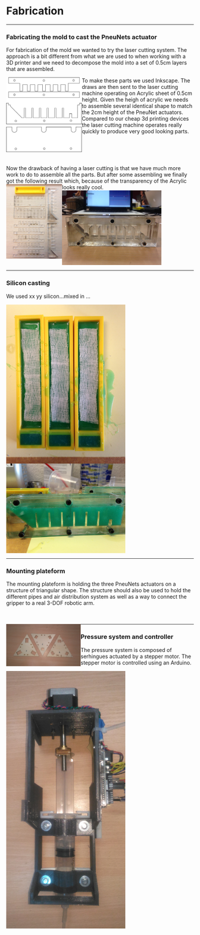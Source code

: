 Fabrication
==================

---
### Fabricating the mold to cast the PneuNets actuator
For fabrication of the mold we wanted to try the laser cutting system. The approach is a bit different from what we are used to when working with a 3D printer and we need to decompose the mold into a set of 0.5cm layers that are assembled. 

<img src="../images/mold_all_sketches.png" align="left" height="200"/>
To make these parts we used Inkscape. The draws are then sent to the laser cutting machine operating on Acrylic sheet of 0.5cm height. Given the heigh of acrylic we needs to assemble several identical shape to match the 2cm height of the PneuNet actuators. Compared to our cheap 3d printing devices the laser cutting machine operates really quickly to produce very good looking parts.  
<br/><br/><br/><br/><br/>

Now the drawback of having a laser cutting is that we have much more work to do to assemble all the parts. But after some assembling we finally got the following result which, because of the transparency of the Acrylic looks really cool.
<img src="../images/mold_all.jpeg" align="left" height="200"/>
<img src="../images/mold4.jpeg" align="middle" height="200" />

---

### Silicon casting
We used xx yy silicon...mixed in ...<br>

<img src="../images/casting3.jpeg" align="left" width="320" />
<img src="../images/casting2.jpeg" align="middle" width="320" />

---  

### Mounting plateform
The mounting plateform is holding the three PneuNets actuators on a structure of triangular shape. The structure should also be used to hold the different pipes and air distribution system as well as a way to connect the gripper to a real 3-DOF robotic arm. <br><br><br>

<img src="../images/fab1.jpg" align="left" width="200" />

---

### Pressure system and controller

The pressure system is composed of serhingues actuated by a stepper motor. 
The stepper motor is controlled using an Arduino. <br>

<img src="../images/fab2.jpg" align="middle" width="320" />
